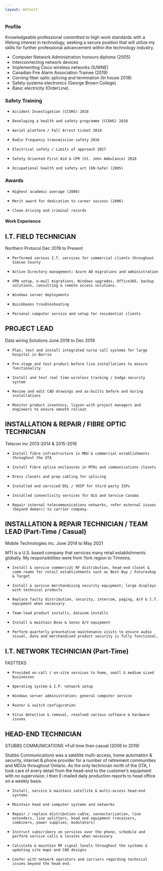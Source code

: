```yaml
---
layout: default
---
```


                                                                 
								

### 									Profile
Knowledgeable professional committed to high work standards with a lifelong interest in technology, seeking a secure position that will utilize my skills for further professional advancement within the technology industry.

*    Computer Network Administration honours diploma (2005)
*    Interconnecting network devices 
*    Implementing Cisco wireless networks (IUWNE)				
*    Canadian Fire Alarm Association Trainee (2019)
*    Corning fiber optic splicing and termination (In house 2018)
*    Safety systems electronics (George Brown College)
*    Basic electricity (OrderLine)
.

### Safety Training

*     Accident Investigation (CCOHS) 2018
*     Developing a health and safety programme (CCOHS) 2018
*     Aeriel platform / Fall Arrest ticket 2018
*     Radio Frequency transmission safety 2016
*     Electrical safety / Limits of approach 2017
*     Safety Oriented First Aid & CPR (St. John Ambulance) 2018
*     Occupational health and safety act (EN-Safe) (2005)



### Awards

*     Highest academic average (2006)
*     Merit award for dedication to career success (2006)
*     Clean driving and criminal records

#### Work Experience

## I.T. FIELD TECHNICIAN		
Northern Protocol					       Dec 2019 to Present


*     Performed various I.T. services for commercial clients throughout Simcoe County
*     Active Directory management; Azure AD migrations and administration
*     VPN setup, e-mail migrations, Windows upgrades, Office365, backup solutions, consulting & remote access solutions.
*     Windows server deployments
*     Quickbooks troubleshooting
*     Personal computer service and setup for residential clients


## PROJECT LEAD		
Data wiring Solutions					June 2018 to Dec 2019

*     Plan, test and install integrated nurse call systems for large hospital in Barrie
*     Pre-stage and test product before live installations to ensure functionality
*     Install and test real time wireless tracking / badge security system 
*     Review and edit CAD drawings and as-builts before and during installations
*     Monitor product inventory, liason with project managers and engineers to ensure smooth rollout



## INSTALLATION & REPAIR / FIBRE OPTIC TECHNICIAN 		
Telecon inc						2013-2014 & 2015-2018	


*     Install fibre infrastructure in MDU & commercial establishments throughout the GTA
*     Install Fibre splice enclosures in MTRs and communications closets
*     Dress closets and prep cabling for splicing
*     Installed and serviced DSL / VOIP for third party ISPs
*     Installed connectivity services for OLG and Service Canada
*     Repair internal telecommunications networks, refer external issues (beyond demarc) to carrier company.



## INSTALLATION & REPAIR TECHNICIAN / TEAM LEAD	(Part-Time / Casual)			
Mobile Technologies inc.			June 2014 to May 2021
	
MTI is a U.S. based company that services many retail establishments globally. My responsibilities were from York region to Timmins.

	
*     Install & service commercial RF distribution, head-end closet & comm rooms for retail establishments such as Best Buy / Futureshop & Target 
*     Install & service merchandising security equipment; large displays with technical products
*     Replace faulty distribution, security, intercom, paging, A/V & I.T. equipment when necessary
*     Team-lead product installs, datacom installs
*     Install & maintain Bose & Sonos A/V equipment
*     Perform quarterly prevntative maintenance visits to ensure audio visual, data and merchandised product security is fully functional. 


## I.T. NETWORK TECHNICIAN			(Part-Time)
FASTTEKS							

*     Provided on-call / on-site services to home, small & medium sized businesses
*     Operating system & I.P. network setup 
*     Windows server administration; general computer service
*     Router & switch configuration
*     Virus detection & removal, resolved various software & hardware issues


## HEAD-END TECHNICIAN
STUBBS COMMUNICATIONS
*Full time then casual (2006 to 2019)

Stubbs Communications was a satellite multi-access, home automation & security, internet & phone provider for a number of retirement       communities and MDUs throughout Ontario.
As the only technician north of the GTA, I took care of every detail from the head-end to the customer’s equipment with no supervision. I        then E-mailed daily production reports to head office on a weekly basis.

*     Install, service & maintain satellite & multi-access head-end systems
*     Maintain head end computer systems and networks
*     Repair / replace distribution cable, connectorization, line extenders, line splitters, head end equipment (receivers, combiners, power supplies, modulators)
*     Instruct subscribers on services over the phone, schedule and perform service calls & locates when necessary
*     Calculate & maintain RF signal levels throughout the systems & updating site maps and CAD designs
*     Confer with network operators and carriers regarding technical issues beyond the head end.



